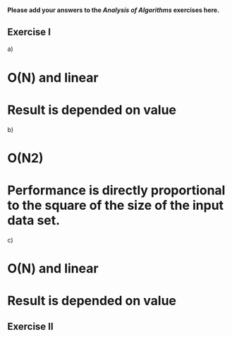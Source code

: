 #### Please add your answers to the ***Analysis of  Algorithms*** exercises here.

## Exercise I

a)
# O(N) and linear 
# Result is depended on value


b)
# O(N2)
# Performance is directly proportional to the square of the size of the input data set.


c)
# O(N) and linear 
# Result is depended on value

## Exercise II


